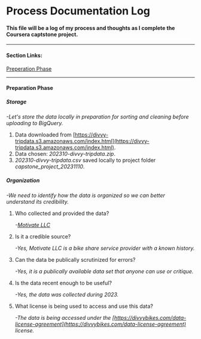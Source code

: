 # Process Documentation Log
#### This file will be a log of my process and thoughts as I complete the Coursera captstone project.
---
#### Section Links:
[Preperation Phase](process_documentation.md#preperation-phase)

---
#### Preparation Phase

##### Storage
  *-Let's store the data locally in preparation for sorting and cleaning before uploading to BigQuery.*

  1. Data downloaded from [https://divvy-tripdata.s3.amazonaws.com/index.html](https://divvy-tripdata.s3.amazonaws.com/index.html).
  2. Data chosen: *202310-divvy-tripdata.zip*.
  3. *202310-divvy-tripdata.csv* saved locally to project folder *capstone_project_20231110*.

##### Organization
  *-We need to identify how the data is organized so we can better understand its credibility.*

  1. Who collected and provided the data?

     *-[Motivate LLC](https://en.wikipedia.org/wiki/Motivate_(company))*
  3. Is it a credible source?

     *-Yes, Motivate LLC is a bike share service provider with a known history.*
  4. Can the data be publically scrutinized for errors?
   
     *-Yes, it is a publically available data set that anyone can use or critique.*
  5. Is the data recent enough to be useful?

     *-Yes, the data was collected during 2023.*
  6. What license is being used to access and use this data?

     *-The data is being accessed under the [https://divvybikes.com/data-license-agreement](https://divvybikes.com/data-license-agreement) license.*
